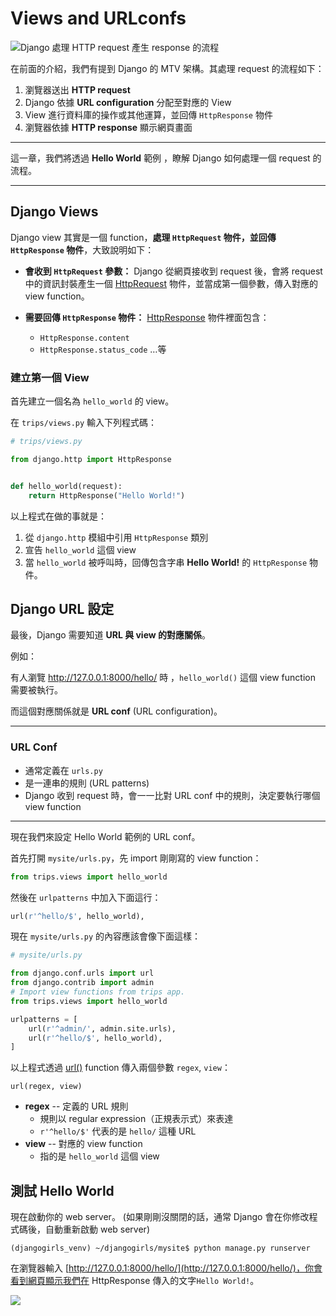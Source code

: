 # Views and URLconfs

![Django 處理 HTTP request 產生 response 的流程](./../images/url-dispatch.png)

在前面的介紹，我們有提到 Django 的 MTV 架構。其處理 request 的流程如下：

1. 瀏覽器送出 **HTTP request**
2. Django 依據 **URL configuration** 分配至對應的 View
3. View 進行資料庫的操作或其他運算，並回傳 `HttpResponse` 物件
4. 瀏覽器依據 **HTTP response** 顯示網頁畫面

---

這一章，我們將透過 **Hello World** 範例 ，瞭解 Django 如何處理一個 request 的流程。

---

## Django Views

Django view 其實是一個 function，**處理 `HttpRequest` 物件，並回傳 `HttpResponse` 物件**，大致說明如下：

- **會收到 `HttpRequest` 參數：** Django 從網頁接收到 request 後，會將 request 中的資訊封裝產生一個 [HttpRequest](https://docs.djangoproject.com/en/1.8/ref/request-response/#httprequest-objects) 物件，並當成第一個參數，傳入對應的 view function。

- **需要回傳 `HttpResponse` 物件：**
[HttpResponse](https://docs.djangoproject.com/en/1.8/ref/request-response/#httpresponse-objects) 物件裡面包含：
    - `HttpResponse.content`
    - `HttpResponse.status_code` …等

### 建立第一個 View

首先建立一個名為 `hello_world` 的 view。

在 `trips/views.py` 輸入下列程式碼：

```python
# trips/views.py

from django.http import HttpResponse


def hello_world(request):
    return HttpResponse("Hello World!")
```

以上程式在做的事就是：

1. 從 `django.http` 模組中引用 `HttpResponse` 類別
2. 宣告 `hello_world` 這個 view
3. 當 `hello_world` 被呼叫時，回傳包含字串 **Hello World!** 的 `HttpResponse` 物件。


## Django URL 設定

最後，Django 需要知道 **URL 與 view 的對應關係**。

例如：

有人瀏覽 http://127.0.0.1:8000/hello/ 時 ，`hello_world()` 這個 view function 需要被執行。

而這個對應關係就是 **URL conf** (URL configuration)。

---

### URL Conf

- 通常定義在 `urls.py`
- 是一連串的規則 (URL patterns)
- Django 收到 request 時，會一一比對 URL conf 中的規則，決定要執行哪個 view function

---

現在我們來設定 Hello World 範例的 URL conf。

首先打開 `mysite/urls.py`，先 import 剛剛寫的 view function：

```python
from trips.views import hello_world
```

然後在 `urlpatterns` 中加入下面這行：

```python
url(r'^hello/$', hello_world),
```

現在 `mysite/urls.py` 的內容應該會像下面這樣：

```python
# mysite/urls.py

from django.conf.urls import url
from django.contrib import admin
# Import view functions from trips app.
from trips.views import hello_world

urlpatterns = [
    url(r'^admin/', admin.site.urls),
    url(r'^hello/$', hello_world),
]
```

以上程式透過 [url()](https://docs.djangoproject.com/en/1.8/ref/urls/#django.conf.urls.url) function 傳入兩個參數 `regex`, `view`：

    url(regex, view)

- **regex** -- 定義的 URL 規則
    - 規則以 regular expression（正規表示式）來表達
    -  `r'^hello/$'` 代表的是 `hello/` 這種 URL
- **view** -- 對應的 view function
    - 指的是 `hello_world` 這個 view


## 測試 Hello World

現在啟動你的 web server。 (如果剛剛沒關閉的話，通常 Django 會在你修改程式碼後，自動重新啟動 web server)

```
(djangogirls_venv) ~/djangogirls/mysite$ python manage.py runserver
```

在瀏覽器輸入 [http://127.0.0.1:8000/hello/](http://127.0.0.1:8000/hello/)，你會看到網頁顯示我們在 HttpResponse 傳入的文字`Hello World!`。

![](./../images/hello-world-plaintext.png)
